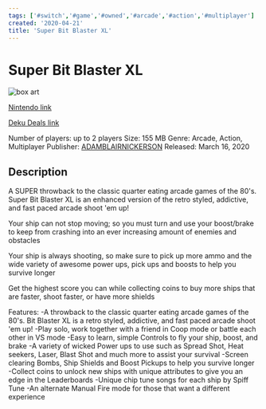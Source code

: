 ```yaml
---
tags: ['#switch','#game','#owned','#arcade','#action','#multiplayer']
created: '2020-04-21'
title: 'Super Bit Blaster XL'
---
```

# Super Bit Blaster XL

![box art](https://assets.nintendo.com/image/upload/c_pad,f_auto,h_613,q_auto,w_1089/ncom/en_US/games/switch/s/super-bit-blaster-xl-switch/hero?v=2021042819)

[Nintendo link](https://www.nintendo.com/games/detail/super-bit-blaster-xl-switch/)

[Deku Deals link](https://www.dekudeals.com/items/super-bit-blaster-xl)

Number of players: up to 2 players
Size: 155 MB
Genre: Arcade, Action, Multiplayer
Publisher: [ADAMBLAIRNICKERSON](https://www.dekudeals.com/games?include[collection]=true&filter[publisher]=ADAMBLAIRNICKERSON)
Released: March 16, 2020

## Description

A SUPER throwback to the classic quarter eating arcade games of the 80's. Super Bit Blaster XL is an enhanced version of the retro styled, addictive, and fast paced arcade shoot 'em up!

Your ship can not stop moving; so you must turn and use your boost/brake to keep from crashing into an ever increasing amount of enemies and obstacles

Your ship is always shooting, so make sure to pick up more ammo and the wide variety of awesome power ups, pick ups and boosts to help you survive longer

Get the highest score you can while collecting coins to buy more ships that are faster, shoot faster, or have more shields

Features:
-A throwback to the classic quarter eating arcade games of the 80's. Bit Blaster XL is a retro styled, addictive, and fast paced arcade shoot 'em up!
-Play solo, work together with a friend in Coop mode or battle each other in VS mode
-Easy to learn, simple Controls to fly your ship, boost, and brake
-A variety of wicked Power ups to use such as Spread Shot, Heat seekers, Laser, Blast Shot and much more to assist your survival
-Screen clearing Bombs, Ship Shields and Boost Pickups to help you survive longer
-Collect coins to unlock new ships with unique attributes to give you an edge in the Leaderboards
-Unique chip tune songs for each ship by Spiff Tune
-An alternate Manual Fire mode for those that want a different experience


